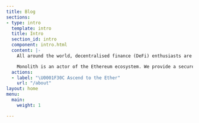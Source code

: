 ```yaml
---
title: Blog
sections:
- type: intro
  template: intro
  title: Intro
  section_id: intro
  component: intro.html
  content: |-
    All around the world, decentralised finance (DeFi) enthusiasts are crafting the building blocks of a new financial system. Enabled by blockchains, DeFi provides elite financial services to anyone.

    Monolith is an actor of the Ethereum ecosystem. We provide a secure wallet for users to store their assets and access DeFi services; it's paired with a Visa Debit card to enable them to spend them everywhere conveniently.
  actions:
  - label: "\U0001F30C Ascend to the Ether"
    url: "/about"
layout: home
menu:
  main:
    weight: 1

---
```

